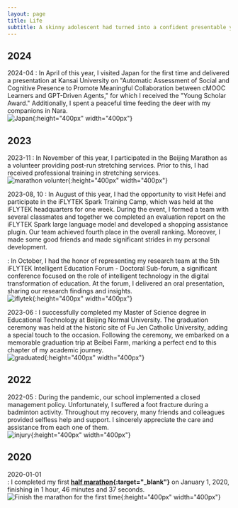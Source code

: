 ```yaml
---
layout: page
title: Life
subtitle: A skinny adolescent had turned into a confident presentable young man.
---
```



## 2024

2024-04
: In April of this year, I visited Japan for the first time and delivered a presentation at Kansai University on "Automatic Assessment of Social and Cognitive Presence to Promote Meaningful Collaboration between cMOOC Learners and GPT-Driven Agents," for which I received the "Young Scholar Award." Additionally, I spent a peaceful time feeding the deer with my companions in Nara.   
![Japan](/assets/img/photos/2024/04/24-04-japan.png){:height="400px" width="400px"}

## 2023

2023-11
: In November of this year, I participated in the Beijing Marathon as a volunteer providing post-run stretching services. Prior to this, I had received professional training in stretching services.  
![marathon volunter](/assets/img/photos/marathon.png){:height="400px" width="400px"}


2023-08, 10
: In August of this year, I had the opportunity to visit Hefei and participate in the iFLYTEK Spark Training Camp, which was held at the iFLYTEK headquarters for one week. During the event, I formed a team with several classmates and together we completed an evaluation report on the iFLYTEK Spark large language model and developed a shopping assistance plugin. Our team achieved fourth place in the overall ranking. Moreover, I made some good friends and made significant strides in my personal development.  

: In October, I had the honor of representing my research team at the 5th iFLYTEK Intelligent Education Forum - Doctoral Sub-forum, a significant conference focused on the role of intelligent technology in the digital transformation of education. At the forum, I delivered an oral presentation, sharing our research findings and insights.  
![iflytek](/assets/img/photos/iflytek.png){:height="400px" width="400px"}


2023-06
: I successfully completed my Master of Science degree in Educational Technology at Beijing Normal University. The graduation ceremony was held at the historic site of Fu Jen Catholic University, adding a special touch to the occasion. Following the ceremony, we embarked on a memorable graduation trip at Beibei Farm, marking a perfect end to this chapter of my academic journey.  
![graduated](/assets/img/photos/graduate.jpg){:height="400px" width="400px"}


## 2022

2022-05
: During the pandemic, our school implemented a closed management policy. Unfortunately, I suffered a foot fracture during a badminton activity. Throughout my recovery, many friends and colleagues provided selfless help and support. I sincerely appreciate the care and assistance from each one of them.  
![injury](/assets/img/photos/injury.jpg){:height="400px" width="400px"}



## 2020

2020-01-01  
: I completed my first **[half marathon](https://en.wikipedia.org/wiki/Half_marathon){:target="_blank"}** on January 1, 2020, finishing in 1 hour, 46 minutes and 37 seconds.    
![Finish the marathon for the first time](/assets/img/photos/marathon-2020-01-01.jpg){:height="400px" width="400px"}